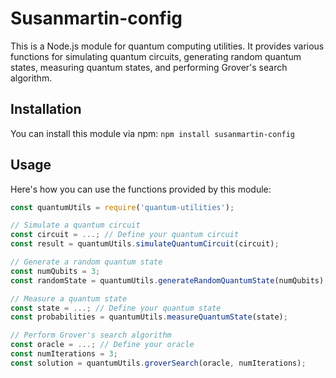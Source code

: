 # Susanmartin-config

This is a Node.js module for quantum computing utilities. It provides various functions for simulating quantum circuits, generating random quantum states, measuring quantum states, and performing Grover's search algorithm.

## Installation

You can install this module via npm: `npm install susanmartin-config`

## Usage

Here's how you can use the functions provided by this module:

```javascript
const quantumUtils = require('quantum-utilities');

// Simulate a quantum circuit
const circuit = ...; // Define your quantum circuit
const result = quantumUtils.simulateQuantumCircuit(circuit);

// Generate a random quantum state
const numQubits = 3;
const randomState = quantumUtils.generateRandomQuantumState(numQubits);

// Measure a quantum state
const state = ...; // Define your quantum state
const probabilities = quantumUtils.measureQuantumState(state);

// Perform Grover's search algorithm
const oracle = ...; // Define your oracle
const numIterations = 3;
const solution = quantumUtils.groverSearch(oracle, numIterations);
```
